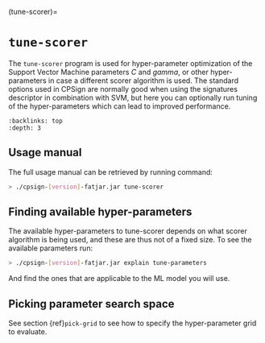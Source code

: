 
(tune-scorer)=

# `tune-scorer`

The `tune-scorer` program is used for hyper-parameter optimization of the Support Vector Machine parameters *C* and *gamma*, or other hyper-parameters in case a different scorer algorithm is used. The standard options used in CPSign are normally good when using the signatures descriptor in combination with SVM, but here you can optionally run tuning of the hyper-parameters which can lead to improved performance.

```{contents} Table of Contents
:backlinks: top
:depth: 3
```

## Usage manual

The full usage manual can be retrieved by running command:

```bash
> ./cpsign-[version]-fatjar.jar tune-scorer
```


## Finding available hyper-parameters

The available hyper-parameters to tune-scorer depends on what scorer algorithm is being used, and these are thus not of a fixed size. To see the available parameters run:

```bash
> ./cpsign-[version]-fatjar.jar explain tune-parameters
```

And find the ones that are applicable to the ML model you will use. 

## Picking parameter search space

See section {ref}`pick-grid` to see how to specify the hyper-parameter grid to evaluate. 